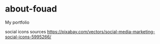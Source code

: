 # about-fouad
My portfolio


social icons sources
https://pixabay.com/vectors/social-media-marketing-social-icons-5995266/